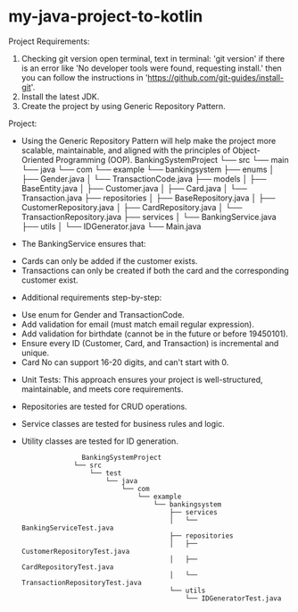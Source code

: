 # my-java-project-to-kotlin

Project Requirements:
1. Checking git version
   open terminal, text in terminal: 'git version'
   if there is an error like 'No developer tools were found, requesting install.' then you can follow the instructions in 'https://github.com/git-guides/install-git'.
2. Install the latest JDK.
3. Create the project by using Generic Repository Pattern.

Project:
*   Using the Generic Repository Pattern will help make the project more scalable, maintainable, and aligned with the principles of Object-Oriented Programming (OOP).
                             BankingSystemProject
                           └── src
                               └── main
                                   └── java
                                       └── com
                                           └── example
                                               └── bankingsystem
                                                   ├── enums
                                                   │   ├── Gender.java
                                                   │   └── TransactionCode.java
                                                   ├── models
                                                   │   ├── BaseEntity.java
                                                   │   ├── Customer.java
                                                   │   ├── Card.java
                                                   │   └── Transaction.java
                                                   ├── repositories
                                                   │   ├── BaseRepository.java
                                                   │   ├── CustomerRepository.java
                                                   │   ├── CardRepository.java
                                                   │   └── TransactionRepository.java
                                                   ├── services
                                                   │   └── BankingService.java
                                                   ├── utils
                                                   │   └── IDGenerator.java
                                                   └── Main.java

*   The BankingService ensures that:
   -   Cards can only be added if the customer exists.
   -   Transactions can only be created if both the card and the corresponding customer exist.
     
*   Additional requirements step-by-step:
   -   Use enum for Gender and TransactionCode.
   -   Add validation for email (must match email regular expression).
   -   Add validation for birthdate (cannot be in the future or before 19450101).
   -   Ensure every ID (Customer, Card, and Transaction) is incremental and unique.
   -   Card No can support 16-20 digits, and can't start with 0.
     
*    Unit Tests: This approach ensures your project is well-structured, maintainable, and meets core requirements. 
   -   Repositories are tested for CRUD operations.
   -   Service classes are tested for business rules and logic.
   -   Utility classes are tested for ID generation. 

                          BankingSystemProject
                        └── src
                            └── test
                                └── java
                                    └── com
                                        └── example
                                            └── bankingsystem
                                                ├── services
                                                │   └── BankingServiceTest.java
                                                ├── repositories
                                                │   ├── CustomerRepositoryTest.java
                                                │   ├── CardRepositoryTest.java
                                                │   └── TransactionRepositoryTest.java
                                                └── utils
                                                    └── IDGeneratorTest.java

